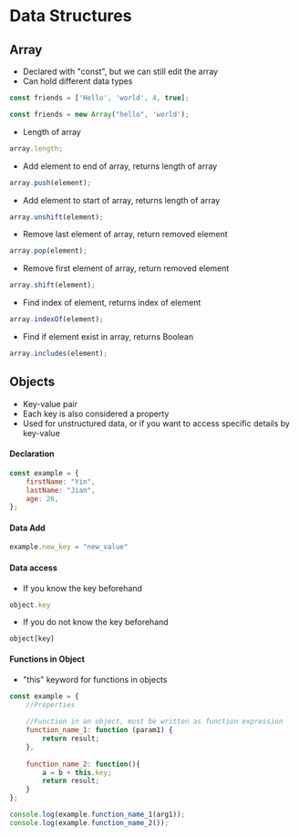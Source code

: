 # Data Structures

## Array

* Declared with "const", but we can still edit the array
* Can hold different data types

```javascript
const friends = ['Hello', 'world', 4, true];
```

```javascript
const friends = new Array("hello", 'world');
```

* Length of array

```javascript
array.length;
```

* Add element to end of array, returns length of array

```javascript
array.push(element);
```

* Add element to start of array, returns length of array

```javascript
array.unshift(element);
```

* Remove last element of array, return removed element

```javascript
array.pop(element);
```

* Remove first element of array, return removed element

```javascript
array.shift(element);
```

* Find index of element, returns index of element

```javascript
array.indexOf(element);
```

* Find if element exist in array, returns Boolean

```javascript
array.includes(element);
```



## Objects

* Key-value pair
* Each key is also considered a property
* Used for unstructured data, or if you want to access specific details by key-value

#### Declaration

```javascript
const example = {
    firstName: "Yin",
    lastName: "Jian",
    age: 26,
};
```

#### Data Add

```javascript
example.new_key = "new_value"
```



#### Data access

* If you know the key beforehand

```javascript
object.key
```

* If you do not know the key beforehand

```
object[key]
```



#### Functions in Object

* "this" keyword for functions in objects

```javascript
const example = {
    //Properties
    
    //Function in an object, must be written as function expression
    function_name_1: function (param1) {
        return result;
    },
    
    function_name_2: function(){
        a = b + this.key;
        return result;
    }
};

console.log(example.function_name_1(arg1));
console.log(example.function_name_2());
```


